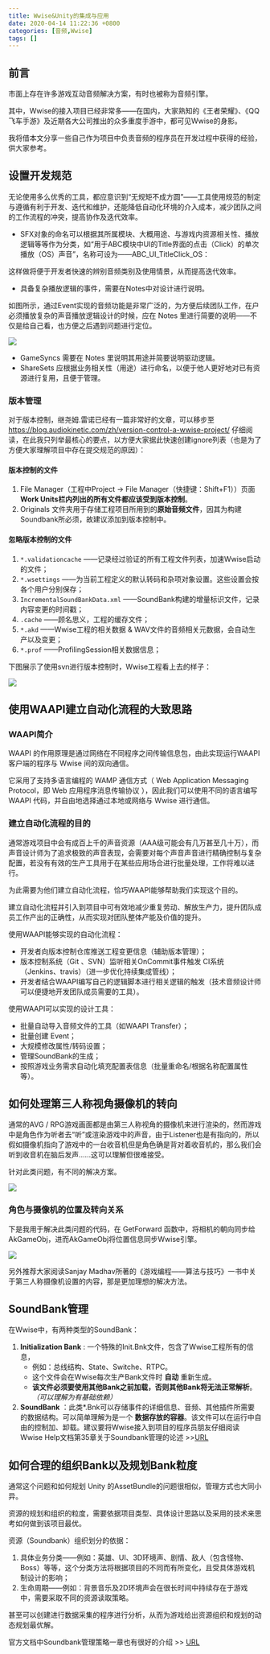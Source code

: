 ```yaml
---
title: Wwise&Unity的集成与应用
date: 2020-04-14 11:22:36 +0800
categories: [音频,Wwise]
tags: []
---
```


## 前言 

市面上存在许多游戏互动音频解决方案，有时也被称为音频引擎。

其中，Wwise的接入项目已经非常多——在国内，大家熟知的《王者荣耀》、《QQ飞车手游》及近期各大公司推出的众多重度手游中，都可见Wwise的身影。

我将借本文分享一些自己作为项目中负责音频的程序员在开发过程中获得的经验，供大家参考。

## 设置开发规范

无论使用多么优秀的工具，都应意识到“无规矩不成方圆”——工具使用规范的制定与遵循有利于开发、迭代和维护，还能降低自动化环境的介入成本，减少团队之间的工作流程的冲突，提高协作及迭代效率。

- SFX对象的命名可以根据其所属模块、大概用途、与游戏内资源相关性、播放逻辑等等作为分类，如“用于ABC模块中UI的Title界面的点击（Click）的单次播放（OS）声音”，名称可设为——ABC_UI_TitleClick_OS：

这样做将便于开发者快速的辨别音频类别及使用情景，从而提高迭代效率。

- 具备复杂播放逻辑的事件，需要在Notes中对设计进行说明。

如图所示，通过Event实现的音频功能是非常广泛的，为方便后续团队工作，在户必须播放复杂的声音播放逻辑设计的时候，应在 Notes 里进行简要的说明——不仅是给自己看，也方便之后遇到问题进行定位。



![](https://fastly.jsdelivr.net/gh/Rootjhon/img_note@empty/16762791979861676279197063.png)



- GameSyncs 需要在 Notes 里说明其用途并简要说明驱动逻辑。
- ShareSets 应根据业务相关性（用途）进行命名，以便于他人更好地对已有资源进行复用，且便于管理。

### **版本管理**

对于版本控制，继尧姆.雷诺已经有一篇非常好的文章，可以移步至 https://blog.audiokinetic.com/zh/version-control-a-wwise-project/ 仔细阅读，在此我只列举最核心的要点，以方便大家据此快速创建ignore列表（也是为了方便大家理解项目中存在提交规范的原因）：

#### 版本控制的文件

1. File Manager（工程中Project -> File Manager（快捷键：Shift+F1））页面**Work Units栏内列出的所有文件都应该受到版本控制**。
2. Originals 文件夹用于存储工程项目所用到的**原始音频文件**，因其为构建Soundbank所必须，故建议添加到版本控制中。

#### 忽略版本控制的文件

1. `*.validationcache` ——记录经过验证的所有工程文件列表，加速Wwise启动的文件；
2. `*.wsettings` ——为当前工程定义的默认转码和杂项对象设置。这些设置会按各个用户分别保存；
3. `IncrementalSoundBankData.xml` ——SoundBank构建的增量标识文件，记录内容变更的时间戳；
4. `.cache` ——顾名思义，工程的缓存文件；
5. `*.akd` ——Wwise工程的相关数据 & WAV文件的音频相关元数据，会自动生产以及变更；
6. `*.prof` ——ProfilingSession相关数据信息；

下图展示了使用svn进行版本控制时，Wwise工程看上去的样子：

![](https://fastly.jsdelivr.net/gh/Rootjhon/img_note@empty/16762792099941676279209693.png)

## 使用WAAPI建立自动化流程的大致思路

### WAAPI简介

WAAPI 的作用原理是通过网络在不同程序之间传输信息包，由此实现运行WAAPI客户端的程序与 Wwise 间的双向通信。

它采用了支持多语言编程的 WAMP 通信方式（ Web Application Messaging Protocol，即 Web 应用程序消息传输协议 ），因此我们可以使用不同的语言编写 WAAPI 代码，并自由地选择通过本地或网络与 Wwise 进行通信。

### 建立自动化流程的目的

通常游戏项目中会有成百上千的声音资源（AAA级可能会有几万甚至几十万），而声音设计师为了追求极致的声音表现，会需要对每个声音声音进行精确控制与复杂配置，若没有有效的生产工具用于在某些应用场合进行批量处理，工作将难以进行。

为此需要为他们建立自动化流程，恰巧WAAPI能够帮助我们实现这个目的。

建立自动化流程并引入到项目中可有效地减少重复劳动、解放生产力，提升团队成员工作产出的正确性，从而实现对团队整体产能及价值的提升。

使用WAAPI能够实现的自动化流程：

- 开发者向版本控制仓库推送工程变更信息（辅助版本管理）；
- 版本控制系统（Git 、SVN）监听相关OnCommit事件触发 CI系统（Jenkins、travis）（进一步优化持续集成管线）；
- 开发者结合WAAPI编写自己的逻辑脚本进行相关逻辑的触发（技术音频设计师可以便捷地开发团队成员需要的工具）。

使用WAAPI可以实现的设计工具：

- 批量自动导入音频文件的工具（如WAAPI Transfer）；
- 批量创建 Event；
- 大规模修改属性/转码设置；
- 管理SoundBank的生成；
- 按照游戏业务需求自动化填充配置表信息（批量重命名/根据名称配置属性等）。

## 如何处理第三人称视角摄像机的转向

通常的AVG / RPG游戏画面都是由第三人称视角的摄像机来进行渲染的，然而游戏中是角色作为听者去“听”或渲染游戏中的声音，由于Listener也是有指向的，所以假如摄像机指向了游戏中的一台收音机但是角色确是背对着收音机的，那么我们会听到收音机在脑后发声……这可以理解但很难接受。

针对此类问题，有不同的解决方案。

![](https://fastly.jsdelivr.net/gh/Rootjhon/img_note@empty/16762792259841676279225954.png)

### 角色与摄像机的位置及转向关系 

下是我用于解决此类问题的代码，在 GetForward 函数中，将相机的朝向同步给AkGameObj，进而AkGameObj将位置信息同步Wwise引擎。

![](https://fastly.jsdelivr.net/gh/Rootjhon/img_note@empty/16762794879911676279487680.png)

另外推荐大家阅读Sanjay Madhav所著的《游戏编程——算法与技巧》一书中关于第三人称摄像机设置的内容，那是更加理想的解决方法。

## SoundBank管理

在Wwise中，有两种类型的SoundBank：

1. **Initialization Bank** : 一个特殊的Init.Bnk文件，包含了Wwise工程所有的信息，
   - 例如：总线结构、State、Switche、RTPC。
   - 这个文件会在Wwise每次生产Bank文件时 **自动** 重新生成。
   - **该文件必须要使用其他Bank之前加载，否则其他Bank将无法正常解析**。*（可以理解为有基础依赖）*
2. **SoundBank** ：此类*.Bnk可以存储事件的详细信息、音频、其他插件所需要的数据结构。可以简单理解为是一个 **数据存放的容器**。该文件可以在运行中自由的控制加、卸载。建议要将Wwise接入到项目的程序员朋友仔细阅读Wwise Help文档第35章关于Soundbank管理的论述  >>[URL](https://www.audiokinetic.com/zh/library/edge/?source=Help&id=managing_soundbanks)

## 如何合理的组织Bank以及规划Bank粒度

通常这个问题和如何规划 Unity 的AssetBundle的问题很相似，管理方式也大同小异。

资源的规划和组织的粒度，需要依据项目类型、具体设计思路以及采用的技术来思考如何做到该项目最优。

资源（Soundbank）组织划分的依据：

1. 具体业务分类——例如：英雄、UI、3D环境声、剧情、敌人（包含怪物、Boss）等等，这个分类方法将根据项目的不同而有所变化，且受具体游戏机制设计的影响；
2. 生命周期——例如：背景音乐及2D环境声会在很长时间中持续存在于游戏中，需要采取不同的资源读取策略。

甚至可以创建进行数据采集的程序进行分析，从而为游戏给出资源组织和规划的动态规划最优解。

官方文档中Soundbank管理策略一章也有很好的介绍 >> [URL](https://www.audiokinetic.com/zh/library/edge/?source=Help&id=strategies_for_managing_soundbanks)